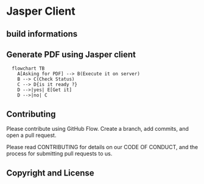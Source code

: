 # Jasper Client
## build informations

## Generate PDF using Jasper client
```mermaid
  flowchart TB
    A[Asking for PDF] --> B(Execute it on server)
    B --> C(Check Status)
    C --> D{is it ready ?}
    D -->|yes| E[Get it]
    D -->|no| C
```
## Contributing
Please contribute using GitHub Flow. Create a branch, add commits, and open a pull request.

Please read CONTRIBUTING for details on our CODE OF CONDUCT, and the process for submitting pull requests to us.

## Copyright and License